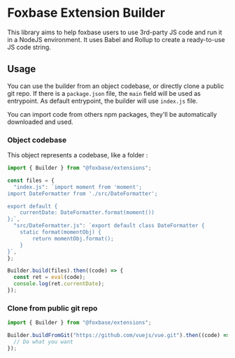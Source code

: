 # Foxbase Extension Builder

This library aims to help foxbase users to use 3rd-party JS code and run it in a NodeJS environment. It uses Babel and Rollup to create a ready-to-use JS code string.

## Usage

You can use the builder from an object codebase, or directly clone a public git repo. If there is a `package.json` file, the `main` field will be used as entrypoint. As default entrypoint, the builder will use `index.js` file.

You can import code from others npm packages, they'll be automatically downloaded and used.

### Object codebase

This object represents a codebase, like a folder :

```javascript
import { Builder } from "@foxbase/extensions";

const files = {
  "index.js": `import moment from 'moment';
import DateFormatter from './src/DateFormatter';

export default {
    currentDate: DateFormatter.format(moment())
};`,
  "src/DateFormatter.js": `export default class DateFormatter {
    static format(momentObj) {
        return momentObj.format();
    }
}`,
};

Builder.build(files).then((code) => {
  const ret = eval(code);
  console.log(ret.currentDate);
});
```

### Clone from public git repo

```javascript
import { Builder } from "@foxbase/extensions";

Builder.buildFromGit("https://github.com/vuejs/vue.git").then((code) => {
  // Do what you want
});
```
